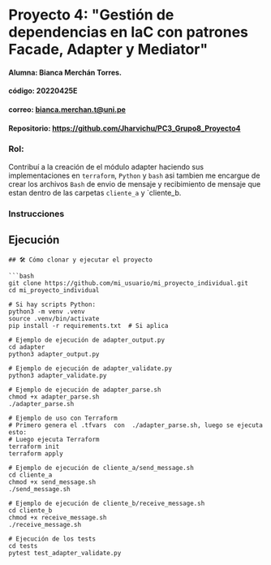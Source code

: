 # Proyecto 4: "Gestión de dependencias en IaC con patrones Facade, Adapter y Mediator"
#### Alumna: Bianca Merchán Torres.
#### código: 20220425E
#### correo: bianca.merchan.t@uni.pe
#### Repositorio: https://github.com/Jharvichu/PC3_Grupo8_Proyecto4

### Rol: 

Contribuí a la creación de el módulo adapter haciendo sus implementaciones en `terraform`, `Python` y `bash` asi tambien me encargue de crear los archivos `Bash` de envio de mensaje y recibimiento de mensaje que estan dentro de las carpetas `cliente_a`  y `cliente_b.

### Instrucciones

## Ejecución
```
## 🛠 Cómo clonar y ejecutar el proyecto

```bash
git clone https://github.com/mi_usuario/mi_proyecto_individual.git
cd mi_proyecto_individual

# Si hay scripts Python:
python3 -m venv .venv
source .venv/bin/activate
pip install -r requirements.txt  # Si aplica

# Ejemplo de ejecución de adapter_output.py
cd adapter
python3 adapter_output.py

# Ejemplo de ejecución de adapter_validate.py
python3 adapter_validate.py

# Ejemplo de ejecución de adapter_parse.sh
chmod +x adapter_parse.sh
./adapter_parse.sh

# Ejemplo de uso con Terraform
# Primero genera el .tfvars  con  ./adapter_parse.sh, luego se ejecuta esto:
# Luego ejecuta Terraform
terraform init
terraform apply

# Ejemplo de ejecución de cliente_a/send_message.sh
cd cliente_a
chmod +x send_message.sh
./send_message.sh

# Ejemplo de ejecución de cliente_b/receive_message.sh
cd cliente_b
chmod +x receive_message.sh
./receive_message.sh

# Ejecución de los tests
cd tests
pytest test_adapter_validate.py





